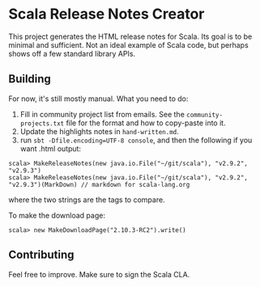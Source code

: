 # Scala Release Notes Creator

This project generates the HTML release notes for Scala.   Its goal is to be minimal and sufficient.   Not an ideal example of Scala code,
but perhaps shows off a few standard library APIs.


## Building

For now, it's still mostly manual.   What you need to do:

1. Fill in community project list from emails.  See the `community-projects.txt` file for the format and how to copy-paste into it.
2. Update the highlights notes in `hand-written.md`.
3. run `sbt -Dfile.encoding=UTF-8 console`, and then the following if you want .html output:

```
scala> MakeReleaseNotes(new java.io.File("~/git/scala"), "v2.9.2", "v2.9.3")
scala> MakeReleaseNotes(new java.io.File("~/git/scala"), "v2.9.2", "v2.9.3")(MarkDown) // markdown for scala-lang.org
```

where the two strings are the tags to compare.

To make the download page:

```
scala> new MakeDownloadPage("2.10.3-RC2").write()
```

## Contributing

Feel free to improve.   Make sure to sign the Scala CLA.
